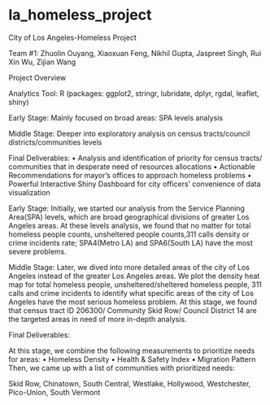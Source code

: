 # la_homeless_project
City of Los Angeles-Homeless Project

Team #1: 
Zhuolin Ouyang, Xiaoxuan Feng, Nikhil Gupta, Jaspreet Singh, Rui Xin Wu, Zijian Wang

Project Overview

Analytics Tool: R (packages: ggplot2, stringr, lubridate, dplyr, rgdal, leaflet, shiny)

Early Stage: Mainly focused on broad areas: SPA levels analysis

Middle Stage: Deeper into exploratory analysis on census tracts/council districts/communities levels


Final Deliverables: 
•	Analysis and identification of priority for census tracts/ communities that in desperate need of resources allocations
•	Actionable Recommendations for mayor’s offices to approach homeless problems
•	Powerful Interactive Shiny Dashboard for city officers’ convenience of data visualization 

Early Stage:
Initially, we started our analysis from the Service Planning Area(SPA) levels, which are broad geographical divisions of greater Los Angeles areas. At these levels analysis, we found that no matter for total homeless people counts, unsheltered people counts,311 calls density or crime incidents rate; SPA4(Metro LA) and SPA6(South LA) have the most severe problems.
 
Middle Stage:
Later, we dived into more detailed areas of the city of Los Angeles instead of the greater Los Angeles areas. We plot the density heat map for total homeless people, unsheltered/sheltered homeless people, 311 calls and crime incidents to identify what specific areas of the city of Los Angeles have the most serious homeless problem. At this stage, we found that census tract ID 206300/ Community Skid Row/ Council District 14 are the targeted areas in need of more in-depth analysis.
 

Final Deliverables:

At this stage, we combine the following measurements to prioritize needs for areas:
•	Homeless Density
•	Health & Safety Index
•	Migration Pattern
Then, we came up with a list of communities with prioritized needs:

Skid Row, Chinatown, South Central, Westlake, Hollywood, Westchester, Pico-Union, South Vermont
